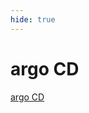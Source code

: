 ```yaml
---
hide: true
---
```

# argo CD

[argo CD](https://argo-cd.readthedocs.io/en/stable/getting_started/)

